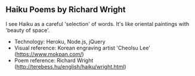 ## Haiku Poems by Richard Wright 

I see Haiku as a careful 'selection' of words.
It's like oriental paintings with 'beauty of space'.


- Technology: Heroku, Node.js, jQuery
- Visual reference: Korean engraving artist 'Cheolsu Lee' (https://www.mokpan.com/)
- Poem reference: Richard Wright (http://terebess.hu/english/haiku/wright.html)
